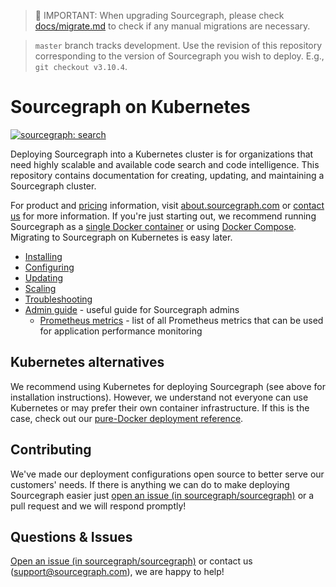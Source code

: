 > 🚨  IMPORTANT: When upgrading Sourcegraph, please check [docs/migrate.md](docs/migrate.md) to check if any manual migrations are necessary.

> `master` branch tracks development. Use the revision of this repository corresponding to the
> version of Sourcegraph you wish to deploy. E.g., `git checkout v3.10.4`.

# Sourcegraph on Kubernetes
[![sourcegraph: search](https://img.shields.io/badge/sourcegraph-search-brightgreen.svg)](https://sourcegraph.com/github.com/sourcegraph/deploy-sourcegraph)

Deploying Sourcegraph into a Kubernetes cluster is for organizations that need highly scalable and
available code search and code intelligence. This repository contains documentation for creating,
updating, and maintaining a Sourcegraph cluster.

For product and [pricing](https://about.sourcegraph.com/pricing/) information, visit
[about.sourcegraph.com](https://about.sourcegraph.com) or [contact
us](https://about.sourcegraph.com/contact/sales) for more information. If you're just starting out,
we recommend running Sourcegraph as a [single Docker
container](https://docs.sourcegraph.com/#quickstart-guide) or using [Docker
Compose](https://docs.sourcegraph.com/admin/install/docker-compose). Migrating to Sourcegraph on
Kubernetes is easy later.

- [Installing](docs/install.md)
- [Configuring](docs/configure.md)
- [Updating](docs/update.md)
- [Scaling](docs/scale.md)
- [Troubleshooting](docs/troubleshoot.md)
- [Admin guide](docs/admin-guide.md) - useful guide for Sourcegraph admins
  - [Prometheus metrics](docs/admin-guide.md#prometheus) - list of all Prometheus metrics that can be used for
    application performance monitoring

## Kubernetes alternatives

We recommend using Kubernetes for deploying Sourcegraph (see above for installation instructions). However, we understand not everyone can use Kubernetes or may prefer their own container infrastructure. If this is the case, check out our [pure-Docker deployment reference](https://github.com/sourcegraph/deploy-sourcegraph-docker).

## Contributing

We've made our deployment configurations open source to better serve our customers' needs. If there is anything we can do to make deploying Sourcegraph easier just [open an issue (in sourcegraph/sourcegraph)](https://github.com/sourcegraph/sourcegraph/issues/new?assignees=&labels=deploy-sourcegraph&template=deploy-sourcegraph.md&title=%5Bdeploy-sourcegraph%5D) or a pull request and we will respond promptly!

## Questions & Issues

[Open an issue (in sourcegraph/sourcegraph)](https://github.com/sourcegraph/sourcegraph/issues/new?assignees=&labels=deploy-sourcegraph&template=deploy-sourcegraph.md&title=%5Bdeploy-sourcegraph%5D) or contact us (support@sourcegraph.com), we are happy to help!
